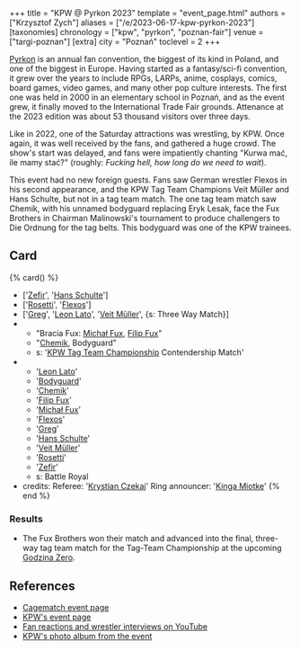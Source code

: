 +++
title = "KPW @ Pyrkon 2023"
template = "event_page.html"
authors = ["Krzysztof Zych"]
aliases = ["/e/2023-06-17-kpw-pyrkon-2023"]
[taxonomies]
chronology = ["kpw", "pyrkon", "poznan-fair"]
venue = ["targi-poznan"]
[extra]
city = "Poznań"
toclevel = 2
+++

[Pyrkon][pyrkon] is an annual fan convention, the biggest of its kind in Poland, and one of the biggest in Europe. Having started as a fantasy/sci-fi convention, it grew over the years to include RPGs, LARPs, anime, cosplays, comics, board games, video games, and many other pop culture interests. The first one was held in 2000 in an elementary school in Poznań, and as the event grew, it finally moved to the International Trade Fair grounds. Attenance at the 2023 edition was about 53 thousand visitors over three days.

Like in 2022, one of the Saturday attractions was wrestling, by KPW. Once again, it was well received by the fans, and gathered a huge crowd. The show's start was delayed, and fans were impatiently chanting "Kurwa mać, ile mamy stać?" (roughly: _Fucking hell, how long do we need to wait_).

This event had no new foreign guests. Fans saw German wrestler Flexos in his second appearance, and the KPW Tag Team Champions Veit Müller and Hans Schulte, but not in a tag team match. The one tag team match saw Chemik, with his unnamed bodyguard replacing Eryk Lesak, face the Fux Brothers in Chairman Malinowski's tournament to produce challengers to Die Ordnung for the tag belts. This bodyguard was one of the KPW trainees.

## Card

{% card() %}
- ['[Zefir](@/w/zefir.md)', '[Hans Schulte](@/w/hans-schulte.md)']
- ['[Rosetti](@/w/rosetti.md)', '[Flexos](@/w/flexos.md)']
- ['[Greg](@/w/greg.md)', '[Leon Lato](@/w/leon-lato.md)', '[Veit Müller](@/w/veit-mueller.md)',
  {s: Three Way Match}]
- - "Bracia Fux: [Michał Fux](@/w/michal-fux.md), [Filip Fux](@/w/filip-fux.md)"
  - "[Chemik](@/w/chemik.md), Bodyguard"
  - s: '[KPW Tag Team Championship](@/c/kpw-tag-team-championship.md) Contendership Match'
- - '[Leon Lato](@/w/leon-lato.md)'
  - '[Bodyguard](@/w/tomczak.md)'
  - '[Chemik](@/w/chemik.md)'
  - '[Filip Fux](@/w/filip-fux.md)'
  - '[Michał Fux](@/w/michal-fux.md)'
  - '[Flexos](@/w/flexos.md)'
  - '[Greg](@/w/greg.md)'
  - '[Hans Schulte](@/w/hans-schulte.md)'
  - '[Veit Müller](@/w/veit-mueller.md)'
  - '[Rosetti](@/w/rosetti.md)'
  - '[Zefir](@/w/zefir.md)'
  - s: Battle Royal
- credits:
    Referee: '[Krystian Czekaj](@/w/krystian-czekaj.md)'
    Ring announcer: '[Kinga Miotke](@/w/kinga-miotke.md)'
{% end %}

### Results

* The Fux Brothers won their match and advanced into the final, three-way tag team match for the Tag-Team Championship at the upcoming [Godzina Zero](@/e/kpw/2023-08-18-kpw-godzina-zero-2023.md).

## References

* [Cagematch event page](https://www.cagematch.net/?id=1&nr=368919)
* [KPW's event page](https://kpwrestling.pl/events/pyrkon-2/)
* [Fan reactions and wrestler interviews on YouTube](https://www.youtube.com/watch?v=C2OUZmtbCQo)
* [KPW's photo album from the event](https://www.facebook.com/media/set?vanity=kpwrestling&set=a.597558712503372)

[pyrkon]: https://en.wikipedia.org/wiki/Pyrkon
